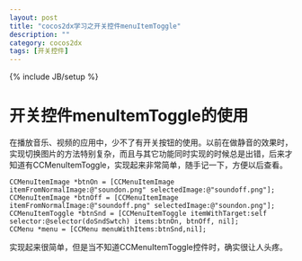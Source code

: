 ```yaml
---
layout: post
title: "cocos2dx学习之开关控件menuItemToggle"
description: ""
category: cocos2dx
tags: [开关控件]
---
```

{% include JB/setup %}

开关控件menuItemToggle的使用
==================

在播放音乐、视频的应用中，少不了有开关按钮的使用。以前在做静音的效果时，实现切换图片的方法特别复杂，而且与其它功能同时实现的时候总是出错，后来才知道有CCMenuItemToggle，实现起来非常简单，随手记一下，方便以后查看。



    CCMenuItemImage *btnOn = [CCMenuItemImage itemFromNormalImage:@"soundon.png" selectedImage:@"soundoff.png"]; 
    CCMenuItemImage *btnOff = [CCMenuItemImage itemFromNormalImage:@"soundoff.png" selectedImage:@"soundon.png"]; 
    CCMenuItemToggle *btnSnd = [CCMenuItemToggle itemWithTarget:self selector:@selector(doSndSwtch) items:btnOn, btnOff, nil]; 
    CCMenu *menu = [CCMenu menuWithItems:btnSnd,nil]; 

实现起来很简单，但是当不知道CCMenuItemToggle控件时，确实很让人头疼。